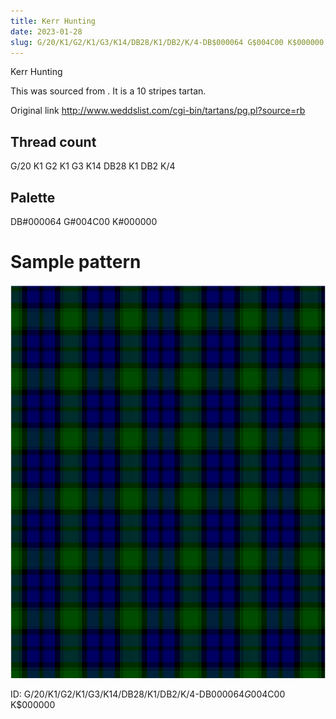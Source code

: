 ```yaml
---
title: Kerr Hunting
date: 2023-01-28
slug: G/20/K1/G2/K1/G3/K14/DB28/K1/DB2/K/4-DB$000064 G$004C00 K$000000
---
```

Kerr Hunting

This was sourced from <no value>.  It is a 10 stripes tartan.

Original link http://www.weddslist.com/cgi-bin/tartans/pg.pl?source=rb

## Thread count
G/20 K1 G2 K1 G3 K14 DB28 K1 DB2 K/4

## Palette
DB#000064 G#004C00 K#000000

# Sample pattern

![Tartan detail](tartan.png "G/20 K1 G2 K1 G3 K14 DB28 K1 DB2 K/4 tartan")

ID: G/20/K1/G2/K1/G3/K14/DB28/K1/DB2/K/4-DB$000064 G$004C00 K$000000